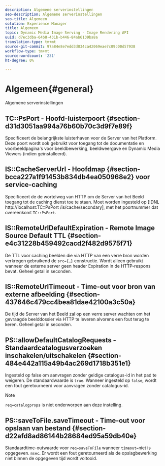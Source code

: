 ```yaml
---
description: Algemene serverinstellingen
seo-description: Algemene serverinstellingen
seo-title: Algemeen
solution: Experience Manager
title: Algemeen
topic: Dynamic Media Image Serving - Image Rendering API
uuid: d7ec3dba-64b8-431b-b446-84ab6139ba8a
translation-type: tm+mt
source-git-commit: 97a84e8e7edd3d834ca42069eae7c09c00d57938
workflow-type: tm+mt
source-wordcount: '231'
ht-degree: 0%

---
```



# Algemeen{#general}

Algemene serverinstellingen

## TC::PsPort - Hoofd-luisterpoort {#section-d31d3051aa994a76b60b70c3d9f7e89f}

Specificeert de belangrijkste luisterhaven voor de Server van het Platform. Deze poort wordt ook gebruikt voor toegang tot de documentatie en voorbeeldpagina&#39;s voor beeldbewerking, beeldweergave en Dynamic Media Viewers (indien geïnstalleerd).

## IS::CacheServerUrl - Hoofdmap {#section-bcca227a1f91453b834db4ea050968e2} voor service-caching

Specificeert de de wortelweg van HTTP om de Server van het Beeld toegang tot de caching dienst toe te staan. Moet worden ingesteld op [!DNL http://localhost:TC::PsPort /is/cache/secondary], met het poortnummer dat overeenkomt `TC::PsPort`.

## IS::RemoteUrlDefaultExpiration - Remote Image Source Default TTL {#section-e4c31228b459492cacd2f482d9575f71}

De TTL voor caching beelden die via HTTP van een verre bron worden verkregen gebruikend de `src={…}` constructie. Wordt alleen gebruikt wanneer de externe server geen header Expiration in de HTTP-respons bevat. Geheel getal in seconden.

## IS::RemoteUrlTimeout - Time-out voor bron van externe afbeelding {#section-437646c479cc4bea81dae42100a3c50a}

De tijd de Server van het Beeld zal op een verre server wachten om het gevraagde beelddossier via HTTP te leveren alvorens een fout terug te keren. Geheel getal in seconden.

## PS::allowDefaultCatalogRequests - Standaardcatalogusverzoeken inschakelen/uitschakelen {#section-484e442a115a49b4ac269d1718b351e1}

Ingesteld op false om aanvragen zonder geldige catalogus-id in het pad te weigeren. De standaardwaarde is `true`. Wanneer ingesteld op `false`, wordt een fout geretourneerd voor aanvragen zonder catalogus-id.

>[!NOTE]
>
>`req=catalogprops` is niet onderworpen aan deze instelling.

## PS::saveToFile.saveTimeout - Time-out voor opslaan van bestand {#section-d22afd8ad86144b28684ed95a59db40e}

Standaardtime-outwaarde voor `req=saveToFile` wanneer `timeout=`niet is opgegeven. `msec`. Er wordt een fout geretourneerd als de opslagbewerking niet binnen de opgegeven tijd wordt voltooid.
